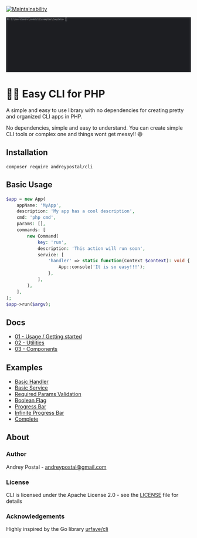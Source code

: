 [![Maintainability](https://api.codeclimate.com/v1/badges/10ca7570bfd7cb04a7d1/maintainability)](https://codeclimate.com/github/andreypostal/cli/maintainability)

![Progress Bar Gif](./assets/initial.gif)

# 🧙‍♂️ Easy CLI for PHP
A simple and easy to use library with no dependencies for creating pretty and organized CLI apps in PHP.

No dependencies, simple and easy to understand. You can create simple CLI tools or complex one and things wont get messy!! 😄


## Installation

```
composer require andreypostal/cli
```

## Basic Usage

```php
$app = new App(
    appName: 'MyApp',
    description: 'My app has a cool description',
    cmd: 'php cmd',
    params: [],
    commands: [
        new Command(
            key: 'run',
            description: 'This action will run soon',
            service: [
                'handler' => static function(Context $context): void {
                    App::console('It is so easy!!!');
                },
            ],
        ),
    ],
);
$app->run($argv);
```

## Docs

- [01 - Usage / Getting started](./doc/01-usage.md)
- [02 - Utilities](./doc/02-utilities.md)
- [03 - Components](./doc/03-components.md)

## Examples

- [Basic Handler](examples/BasicHandler)
- [Basic Service](examples/BasicService)
- [Required Params Validation](examples/ParamsValidation)
- [Boolean Flag](examples/BooleanFlag)
- [Progress Bar](examples/ProgressBar)
- [Infinite Progress Bar](examples/InfiniteProgressBar)
- [Complete](examples/Complete)

## About

### Author

Andrey Postal - <andreypostal@gmail.com> <br />


### License

CLI is licensed under the Apache License 2.0 - see the [LICENSE](LICENSE) file for details

### Acknowledgements

Highly inspired by the Go library [urfave/cli](https://github.com/urfave/cli)
